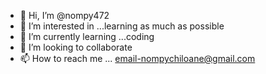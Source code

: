 - 👋 Hi, I’m @nompy472
- 👀 I’m interested in ...learning as much as possible
- 🌱 I’m currently learning ...coding
- 💞️ I’m looking to collaborate
- 📫 How to reach me ... email-nompychiloane@gmail.com

<!---
nompy472/nompy472 is a ✨ special ✨ repository because its `README.md` (this file) appears on your GitHub profile.
You can click the Preview link to take a look at your changes.
--->

